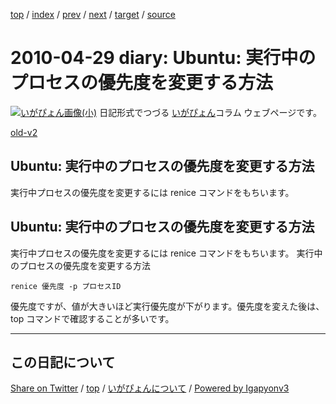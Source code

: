 [top](../index.html) 
 / [index](index.html) 
 / [prev](ig100426.html) 
 / [next](ig100502.html) 
 / [target](https://igapyon.github.io/diary/2010/ig100429.html) 
 / [source](https://github.com/igapyon/diary/blob/master/2010/ig100429.src.md) 

2010-04-29 diary: Ubuntu: 実行中のプロセスの優先度を変更する方法
=====================================================================================================
[![いがぴょん画像(小)](https://igapyon.github.io/diary/images/iga200306s.jpg "いがぴょん")](https://igapyon.github.io/diary/memo/memoigapyon.html) 日記形式でつづる [いがぴょん](https://igapyon.github.io/diary/memo/memoigapyon.html)コラム ウェブページです。

[old-v2](ig100429-orig.html)

## Ubuntu: 実行中のプロセスの優先度を変更する方法

実行中プロセスの優先度を変更するには renice コマンドをもちいます。


## Ubuntu: 実行中のプロセスの優先度を変更する方法

実行中プロセスの優先度を変更するには renice コマンドをもちいます。
実行中のプロセスの優先度を変更する方法

      
```
renice 優先度 -p プロセスID
```

      

優先度ですが、値が大きいほど実行優先度が下がります。優先度を変えた後は、top コマンドで確認することが多いです。


----------------------------------------------------------------------------------------------------

## この日記について

[Share on Twitter](https://twitter.com/intent/tweet?hashtags=igapyon%2Cdiary%2C%E3%81%84%E3%81%8C%E3%81%B4%E3%82%87%E3%82%93&text=Ubuntu%3A+%E5%AE%9F%E8%A1%8C%E4%B8%AD%E3%81%AE%E3%83%97%E3%83%AD%E3%82%BB%E3%82%B9%E3%81%AE%E5%84%AA%E5%85%88%E5%BA%A6%E3%82%92%E5%A4%89%E6%9B%B4%E3%81%99%E3%82%8B%E6%96%B9%E6%B3%95&url=https%3A%2F%2Figapyon.github.io%2Fdiary%2F2010%2Fig100429.html) / [top](../index.html) / [いがぴょんについて](https://igapyon.github.io/diary/memo/memoigapyon.html) / [Powered by Igapyonv3](https://github.com/igapyon/igapyonv3)
